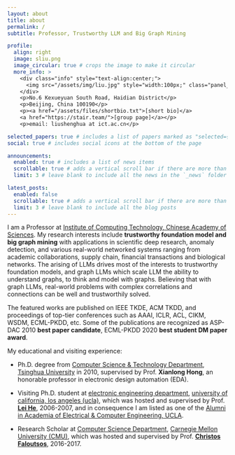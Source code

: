 ```yaml
---
layout: about
title: about
permalink: /
subtitle: Professor, Trustworthy LLM and Big Graph Mining

profile:
  align: right
  image: sliu.png
  image_circular: true # crops the image to make it circular
  more_info: >
    <div class="info" style="text-align:center;">
      <img src="/assets/img/liu.jpg" style="width:100px;" class="panel_cover_name_photo" />
    </div> 
    <p>No.6 Kexueyuan South Road, Haidian District</p>
    <p>Beijing, China 100190</p>
    <p><a href="/assets/files/shortbio.txt">[short bio]</a>
    <a href="https://stair.team/">[group page]</a></p> 
    <p>email: liushenghua at ict.ac.cn</p>

selected_papers: true # includes a list of papers marked as "selected={true}"
social: true # includes social icons at the bottom of the page

announcements:
  enabled: true # includes a list of news items
  scrollable: true # adds a vertical scroll bar if there are more than 3 news items
  limit: 3 # leave blank to include all the news in the `_news` folder

latest_posts:
  enabled: false
  scrollable: true # adds a vertical scroll bar if there are more than 3 new posts items
  limit: 3 # leave blank to include all the blog posts
---
```


I am a Professor at [Institute of Computing Technology, Chinese Academy of Sciences](https://www.ict.ac.cn/). My research interests include **trustworthy foundation model and big graph mining**
with applications in scientific deep research, anomaly detection, and various real-world networked systems ranging from academic collaborations, supply chain, financial transactions and biological networks.
The arising of LLMs drives most of the interests to trustworthy foundation models, and graph LLMs which scale LLM the ability to understand graphs, to think and model with graphs. Believing that with graph LLMs, real-world problems with complex correlations and connections can be well and trustworthily solved.

The featured works are published on IEEE TKDE, ACM TKDD, and proceedings of top-tier conferences such as AAAI, ICLR, ACL, CIKM, WSDM, ECML-PKDD, etc. Some of the publications are recognized as ASP-DAC 2010 **best paper candidate**, ECML-PKDD 2020 **best student DM paper award**.

My educational and visiting experience:

- Ph.D. degree from [Computer Science & Technology Department](http://www.tsinghua.edu.cn/publish/csen), [Tsinghua University](http://www.tsinghua.edu.cn) in 2010, supervised by Prof. **Xianlong Hong**, an honorable professor in electronic design automation (EDA).

- Visiting Ph.D. student at [electronic engineering department](http://www.ee.ucla.edu), [university of california, los angeles (ucla)](http://www.ucla.edu),
  which was hosted and supervised by Prof. [**Lei He**](http://eda.ee.ucla.edu/people/faculty.html), 2006-2007, and in consequence I am listed as one of the [Alumni in Academia of Electrical & Computer Engineering, UCLA](http://www.ee.ucla.edu/alumni-in-acedemia/).

- Research Scholar at [Computer Science Department](http://www.cs.cmu.edu), [Carnegie Mellon University (CMU)](http://www.cmu.edu), which was hosted and supervised by Prof. [**Christos Faloutsos**](http://www.cs.cmu.edu/~christos), 2016-2017.
